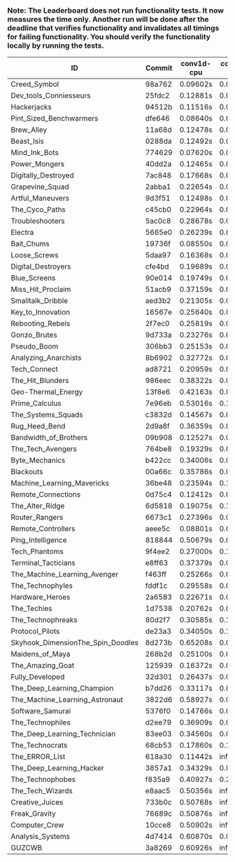 ### Note: The Leaderboard does not run functionality tests. It now measures the time only. Another run will be done after the deadline that verifies functionality and invalidates all timings for failing functionality. You should verify the functionality locally by running the tests.

|ID|Commit|conv1d-cpu|conv1d-gpu|DWSPConv2D-gpu|gemm-gpu|avg|
|-|-|-|-|-|-|-|
|Creed_Symbol|98a762|0.09602s|0.04978s|3.42844s|2.21606s|1.44758s|
|Dev_tools_Conniesseurs|25fdc2|0.12881s|0.05562s|3.46025s|2.23161s|1.46907s|
|Hackerjacks|94512b|0.11516s|0.06864s|3.46669s|2.24266s|1.47329s|
|Pint_Sized_Benchwarmers|dfe646|0.08640s|0.08128s|3.47237s|2.25419s|1.47356s|
|Brew_Alley|11a68d|0.12478s|0.05213s|3.46861s|2.28263s|1.48204s|
|Beast_Isis|0288da|0.12492s|0.09943s|3.51058s|2.22834s|1.49082s|
|Mind_Ink_Bots|774629|0.07620s|0.07579s|3.50286s|2.32041s|1.49382s|
|Power_Mongers|40dd2a|0.12465s|0.05157s|3.52265s|2.28785s|1.49668s|
|Digitally_Destroyed|7ac848|0.17668s|0.07085s|3.46289s|2.29114s|1.50039s|
|Grapevine_Squad|2abba1|0.22654s|0.07277s|3.49952s|2.20336s|1.50055s|
|Artful_Maneuvers|9d3f51|0.12498s|0.08066s|3.47258s|2.33753s|1.50394s|
|The_Cyco_Paths|c45cb0|0.22964s|0.09426s|3.46119s|2.25607s|1.51029s|
|Troubleshooters|5ac0c8|0.28678s|0.06668s|3.50573s|2.23619s|1.52384s|
|Electra|5665e0|0.26239s|0.07104s|3.48883s|2.28688s|1.52729s|
|Bait_Chums|19736f|0.08550s|0.07701s|3.44281s|2.50846s|1.52844s|
|Loose_Screws|5daa97|0.16368s|0.07572s|3.53622s|2.34199s|1.52940s|
|Digital_Destroyers|cfe4bd|0.19689s|0.07082s|3.47931s|2.40896s|1.53900s|
|Blue_Screens|90e014|0.19749s|0.07114s|3.46940s|2.42420s|1.54056s|
|Miss_Hit_Proclaim|51acb9|0.37159s|0.07502s|3.48539s|2.24069s|1.54317s|
|Smalltalk_Dribble|aed3b2|0.21305s|0.07265s|3.55298s|2.34298s|1.54541s|
|Key_to_Innovation|16567e|0.25640s|0.05587s|3.56054s|2.31384s|1.54666s|
|Rebooting_Rebels|2f7ec0|0.25819s|0.07579s|3.48577s|2.39510s|1.55371s|
|Gonzo_Brutes|9d733a|0.23276s|0.05761s|3.60933s|2.32095s|1.55516s|
|Pseudo_Boom|306bb3|0.25153s|0.05151s|3.59223s|2.34777s|1.56076s|
|Analyzing_Anarchists|8b6902|0.32772s|0.05312s|3.45840s|2.41581s|1.56376s|
|Tech_Connect|ad8721|0.20959s|0.09388s|3.50717s|2.44740s|1.56451s|
|The_Hit_Blunders|986eec|0.38322s|0.07849s|3.51535s|2.29097s|1.56701s|
|Geo-Thermal_Energy|13f8e6|0.42163s|0.08449s|3.51265s|2.31481s|1.58339s|
|Prime_Calculus|7e96eb|0.53016s|0.10283s|3.46416s|2.27910s|1.59406s|
|The_Systems_Squads|c3832d|0.14567s|0.05751s|3.91242s|2.27799s|1.59840s|
|Rug_Heed_Bend|2d9a8f|0.36359s|0.07176s|3.46313s|2.54013s|1.60965s|
|Bandwidth_of_Brothers|09b908|0.12527s|0.08732s|3.88064s|2.36718s|1.61510s|
|The_Tech_Avengers|764be8|0.19329s|0.06658s|3.72484s|2.53784s|1.63064s|
|Byte_Mechanics|b422cc|0.34006s|0.06754s|3.50079s|2.61634s|1.63118s|
|Blackouts|00a66c|0.35786s|0.07624s|3.55689s|2.60410s|1.64877s|
|Machine_Learning_Mavericks|36be48|0.23594s|0.10105s|3.63790s|2.65406s|1.65724s|
|Remote_Connections|0d75c4|0.12412s|0.05251s|3.98295s|2.49094s|1.66263s|
|The_Alter_Ridge|6d5818|0.19075s|0.11490s|3.94470s|2.41321s|1.66589s|
|Router_Rangers|6673c1|0.27396s|0.08227s|3.80758s|2.50068s|1.66612s|
|Remote_Controllers|aeee5c|0.08801s|0.05272s|3.94170s|2.59533s|1.66944s|
|Ping_Intelligence|818844|0.50679s|0.06324s|3.57470s|2.58076s|1.68137s|
|Tech_Phantoms|9f4ee2|0.27000s|0.11535s|3.92942s|2.42629s|1.68527s|
|Terminal_Tacticians|e8ff63|0.37379s|0.07773s|3.79893s|2.50688s|1.68933s|
|The_Machine_Learning_Avenger|f463ff|0.25266s|0.08541s|3.87748s|2.58916s|1.70118s|
|The_Technophyles|fddf1c|0.29558s|0.05943s|3.97593s|2.53001s|1.71524s|
|Hardware_Heroes|2a6583|0.22671s|0.09095s|4.04827s|2.50688s|1.71820s|
|The_Techies|1d7538|0.20762s|0.08791s|3.53867s|3.05127s|1.72137s|
|The_Technophreaks|80d2f7|0.30585s|0.19116s|3.95883s|2.50071s|1.73913s|
|Protocol_Pilots|de23a3|0.34050s|0.10115s|4.02516s|2.51353s|1.74508s|
|Skyhook_DimensionThe_Spin_Doodles|8d273b|0.65208s|0.08311s|3.50503s|2.75765s|1.74947s|
|Maidens_of_Maya|268b2d|0.25100s|0.07255s|3.76651s|2.94031s|1.75759s|
|The_Amazing_Goat|125939|0.16372s|0.06578s|4.12095s|2.68595s|1.75910s|
|Fully_Developed|32d301|0.26437s|0.07553s|4.03556s|2.69074s|1.76655s|
|The_Deep_Learning_Champion|b7dd26|0.33117s|0.09236s|4.11415s|2.68884s|1.80663s|
|The_Machine_Learning_Astronaut|3822d6|0.58927s|0.08936s|3.88762s|2.76670s|1.83324s|
|Software_Samurai|5376f0|0.14766s|0.06201s|3.97558s|3.39700s|1.89556s|
|The_Technophiles|d2ee79|0.36909s|0.05705s|3.80451s|3.81997s|2.01266s|
|The_Deep_Learning_Technician|83ee03|0.34560s|0.08589s|4.18988s|3.84089s|2.11557s|
|The_Technocrats|68cb53|0.17860s|0.10915s|3.91820s|6.40166s|2.65190s|
|The_ERROR_List|618a30|0.11442s|infs|3.45376s|5.02062s|infs|
|The_Deep_Learning_Hacker|3857a1|0.34329s|0.09213s|infs|2.80616s|infs|
|The_Technophobes|f835a9|0.40927s|0.23338s|infs|2.50462s|infs|
|The_Tech_Wizards|e8aac5|0.50356s|infs|infs|4.93687s|infs|
|Creative_Juices|733b0c|0.50768s|infs|infs|4.91173s|infs|
|Freak_Gravity|76689c|0.50876s|infs|infs|5.16998s|infs|
|Computer_Crew|10cce8|0.50902s|infs|infs|4.93002s|infs|
|Analysis_Systems|4d7414|0.60870s|0.05219s|infs|infs|infs|
|GUZCWB|3a8269|0.60926s|infs|infs|5.15855s|infs|
